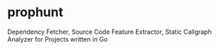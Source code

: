 # prophunt
Dependency Fetcher, Source Code Feature Extractor, Static Callgraph Analyzer for Projects written in Go
